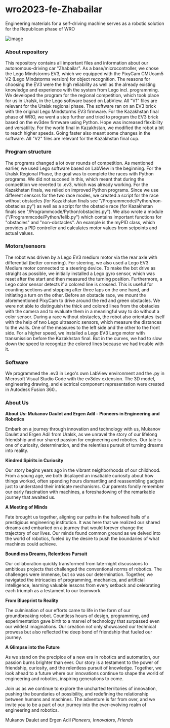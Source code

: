 # wro2023-fe-Zhabailar
Engineering materials for a self-driving machine serves as a robotic solution for the Republican phase of WRO

![image](https://github.com/adst0rm/wro2023-fe-Zhabailar/assets/113520087/9911cddb-9371-4ffa-8965-75ed7f5c3c3d)


### About repository
This repository contains all important files and information about our autonomous-driving car "Zhabailar". As a base/microcontroller, we chose the Lego Mindstorms EV3, which we equipped with the PixyCam CMUcam5 V2 (Lego Mindstorms version) for object recognition. The reasons for choosing the EV3 were the high reliability as well as the already existing knowledge and experience with the system from Lego incl. programming. We developed the program for the regional competition, which took place for us in Uralsk, in the Lego software based on LabView. All "V1" files are relevant for the Uralsk regional phase. The software ran on an EV3 brick with the original Lego Mindstorms EV3 firmware. For the Kazakhstan final phase of WRO, we went a step further and tried to program the EV3 brick based on the ev3dev firmware using Python. Hope was increased flexibility and versatility. For the world final in Kazakhstan, we modified the robot a bit to reach higher speeds. Going faster also meant some changes in the software. All "V2" files are relevant for the Kazakhstan final cup.

### Program structure
The programs changed a lot over rounds of competition. As mentioned earlier, we used Lego software based on LabView in the beginning. For the Uralsk Regional Phase, the goal was to complete the races with Python programs. We did not succeed in this, which meant that during the competition we reverted to .ev3, which was already working. For the Kazakhstan finals, we relied on improved Python programs. Since we use different sensors for the two race modes, we created a script for the race without obstacles (for Kazakhstan finals see "/Programmcode/Python/non-obstacles.py") as well as a script for the obstacle race (for Kazakhstan finals see "/Programmcode/Python/obstacles.py"). We also wrote a module ("/Programmcode/Python/felib.py") which contains important functions for "obstacles" and "non-obstacles". An example is the myPID class, which provides a PID controller and calculates motor values from setpoints and actual values.

### Motors/sensors
The robot was driven by a Lego EV3 medium motor via the rear axle with differential (better cornering). For steering, we also used a Lego EV3 Medium motor connected to a steering device. To make the bot drive as straight as possible, we initially installed a Lego gyro sensor, which was reset after the start and then measured the turning position. Furthermore, a Lego color sensor detects if a colored line is crossed. This is useful for counting sections and stopping after three laps on the one hand, and initiating a turn on the other. Before an obstacle race, we mount the aforementioned PixyCam to drive around the red and green obstacles. We were not able to distinguish the thick and colored lines from the obstacles with the camera and to evaluate them in a meaningful way to do without a color sensor. During a race without obstacles, the robot also orientates itself with the help of two Lego ultrasonic sensors, which measure the distances to the walls. One of the measures to the left side and the other to the front side. For a higher speed, we installed a Lego EV3 Large motor with transmission before the Kazakhstan final. But in the curves, we had to slow down the speed to recognize the colored lines because we had trouble with it.

### Software
We programmed the .ev3 in Lego's own LabView environment and the .py in Microsoft Visual Studio Code with the ev3dev extension. The 3D model, engineering drawing, and electrical component representation were created in Autodesk Fusion 360..

### About Us
**About Us: Mukanov Daulet and Ergen Adil - Pioneers in Engineering and Robotics**

Embark on a journey through innovation and technology with us, Mukanov Daulet and Ergen Adil from Uralsk, as we unravel the story of our lifelong friendship and our shared passion for engineering and robotics. Our tale is one of curiosity, determination, and the relentless pursuit of turning dreams into reality.

**Kindred Spirits in Curiosity**

Our story begins years ago in the vibrant neighborhoods of our childhood. From a young age, we both displayed an insatiable curiosity about how things worked, often spending hours dismantling and reassembling gadgets just to understand their intricate mechanisms. Our parents fondly remember our early fascination with machines, a foreshadowing of the remarkable journey that awaited us.

**A Meeting of Minds**

Fate brought us together, aligning our paths in the hallowed halls of a prestigious engineering institution. It was here that we realized our shared dreams and embarked on a journey that would forever change the trajectory of our lives. Our minds found common ground as we delved into the world of robotics, fueled by the desire to push the boundaries of what machines could achieve.

**Boundless Dreams, Relentless Pursuit**

Our collaboration quickly transformed from late-night discussions to ambitious projects that challenged the conventional norms of robotics. The challenges were immense, but so was our determination. Together, we navigated the intricacies of programming, mechanics, and artificial intelligence, learning valuable lessons from every setback and celebrating each triumph as a testament to our teamwork.

**From Blueprint to Reality**

The culmination of our efforts came to life in the form of our groundbreaking robot. Countless hours of design, programming, and experimentation gave birth to a marvel of technology that surpassed even our wildest imaginations. Our creation not only showcased our technical prowess but also reflected the deep bond of friendship that fueled our journey.

**A Glimpse into the Future**

As we stand on the precipice of a new era in robotics and automation, our passion burns brighter than ever. Our story is a testament to the power of friendship, curiosity, and the relentless pursuit of knowledge. Together, we look ahead to a future where our innovations continue to shape the world of engineering and robotics, inspiring generations to come.

Join us as we continue to explore the uncharted territories of innovation, pushing the boundaries of possibility, and redefining the relationship between humans and machines. The adventure is far from over, and we invite you to be a part of our journey into the ever-evolving realm of engineering and robotics.

Mukanov Daulet and Ergen Adil
*Pioneers, Innovators, Friends*
